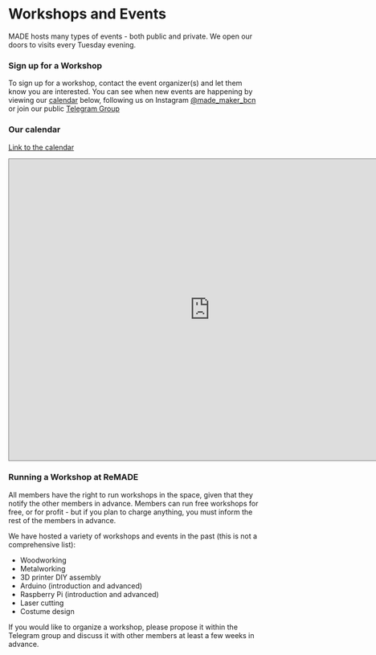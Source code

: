 # Workshops and Events

MADE hosts many types of events \- both public and private.
We open our doors to visits every Tuesday evening. 

### Sign up for a Workshop

To sign up for a workshop, contact the event organizer(s) and let them know you are interested. You can see when new events are happening by viewing our [calendar](#our-calendar) below, following us on Instagram [@made\_maker\_bcn](https://www.instagram.com/made_maker_bcn) or join our public [Telegram Group](https://t.me/+ZfAwT8CPnr8wMmE0)

### Our calendar
[Link to the calendar](https://calendar.google.com/calendar/embed?src=6l9ppc6fipscpnlmpin810ktko%40group.calendar.google.com&ctz=Europe/Madrid)
<iframe src="https://calendar.google.com/calendar/embed?height=600&wkst=2&ctz=Europe%2FMadrid&showPrint=0&showTz=0&hl=es&src=6l9ppc6fipscpnlmpin810ktko%40group.calendar.google.com&color=%23D50000" style="border:solid 1px #777" width="800" height="600" frameborder="0" scrolling="no"></iframe>

### Running a Workshop at ReMADE

All members have the right to run workshops in the space, given that they notify the other members in advance. Members can run free workshops for free, or for profit \- but if you plan to charge anything, you must inform the rest of the members in advance. 

We have hosted a variety of workshops and events in the past (this is not a comprehensive list):

* Woodworking  
* Metalworking  
* 3D printer DIY assembly   
* Arduino (introduction and advanced)  
* Raspberry Pi (introduction and advanced)  
* Laser cutting  
* Costume design

If you would like to organize a workshop, please propose it within the Telegram group and discuss it with other members at least a few weeks in advance.